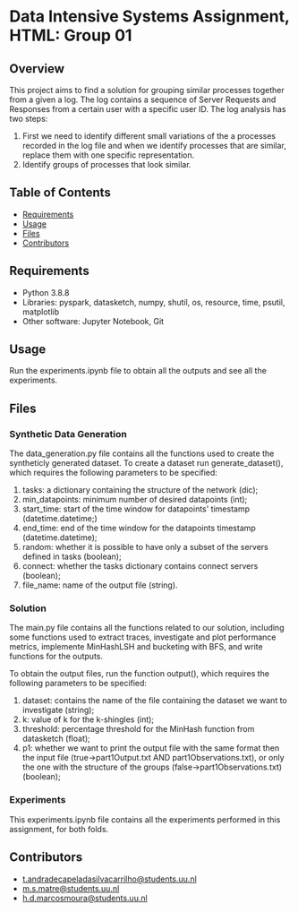 # Data Intensive Systems Assignment, HTML: Group 01


## Overview

This project aims to find a solution for grouping similar processes together from a given a log. The log contains a sequence of Server Requests and Responses from a certain user with a specific user ID. The log analysis has two steps:

1. First we need to identify different small variations of the a processes recorded in the log file and when we identify processes that are similar, replace them with one specific representation.
2. Identify groups of processes that look similar.


## Table of Contents

- [Requirements](#requirements)
- [Usage](#usage)
- [Files](#files)
- [Contributors](#contributors)


## Requirements
- Python 3.8.8
- Libraries: pyspark, datasketch, numpy, shutil, os, resource, time, psutil, matplotlib
- Other software: Jupyter Notebook, Git


## Usage
Run the experiments.ipynb file to obtain all the outputs and see all the experiments.


## Files

### Synthetic Data Generation
The data_generation.py file contains all the functions used to create the syntheticly generated dataset. To create a dataset run generate_dataset(), which requires the following parameters to be specified:

1. tasks: a dictionary containing the structure of the network (dic);
2. min_datapoints: minimum number of desired datapoints (int);
3. start_time: start of the time window for datapoints' timestamp (datetime.datetime;)
4. end_time: end of the time window for the datapoints timestamp (datetime.datetime);
5. random: whether it is possible to have only a subset of the servers defined in tasks (boolean);
6. connect: whether the tasks dictionary contains connect servers (boolean);
7. file_name: name of the output file (string).

### Solution
The main.py file contains all the functions related to our solution, including some functions used to extract traces, investigate and plot performance metrics, implemente MinHashLSH and bucketing with BFS, and write functions for the outputs.

To obtain the output files, run the function output(), which requires the following parameters to be specified:

1. dataset: contains the name of the file containing the dataset we want to investigate (string);
2. k: value of k for the k-shingles (int);
3. threshold: percentage threshold for the MinHash function from datasketch (float);
4. p1: whether we want to print the output file with the same format then the input file (true->part1Output.txt AND part1Observations.txt), or only the one with the structure of the groups (false->part1Observations.txt) (boolean);

### Experiments
This experiments.ipynb file contains all the experiments performed in this assignment, for both folds.


## Contributors
- t.andradecapeladasilvacarrilho@students.uu.nl
- m.s.matre@students.uu.nl
- h.d.marcosmoura@students.uu.nl

